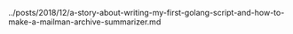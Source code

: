 ../posts/2018/12/a-story-about-writing-my-first-golang-script-and-how-to-make-a-mailman-archive-summarizer.md
